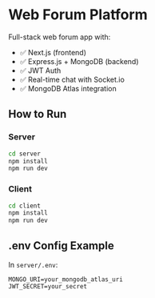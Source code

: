 # Web Forum Platform

Full-stack web forum app with:

- ✅ Next.js (frontend)
- ✅ Express.js + MongoDB (backend)
- ✅ JWT Auth
- ✅ Real-time chat with Socket.io
- ✅ MongoDB Atlas integration

## How to Run

### Server

```bash
cd server
npm install
npm run dev
```

### Client

```bash
cd client
npm install
npm run dev
```

## .env Config Example

In `server/.env`:

```env
MONGO_URI=your_mongodb_atlas_uri
JWT_SECRET=your_secret
```
